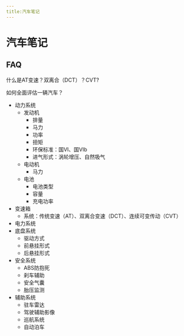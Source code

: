 ```yaml
---
title:汽车笔记
---
```


# 汽车笔记


## FAQ

什么是AT变速？双离合（DCT）？CVT?  


如何全面评估一辆汽车？  

- 动力系统
  - 发动机
    - 排量
    - 马力
    - 功率
    - 扭矩
    - 环保标准：国VI、国VIb
    - 进气形式：涡轮增压、自然吸气
  - 电动机
    - 马力
  - 电池
    - 电池类型
    - 容量
    - 充电功率
- 变速箱
  - 系统：传统变速（AT）、双离合变速（DCT）、连续可变传动（CVT）
- 电力系统
- 底盘系统
  - 驱动方式
  - 前悬挂形式
  - 后悬挂形式
- 安全系统
  - ABS防抱死
  - 刹车辅助
  - 安全气囊
  - 胎压监测
- 辅助系统
  - 驻车雷达
  - 驾驶辅助影像
  - 巡航系统
  - 自动泊车

